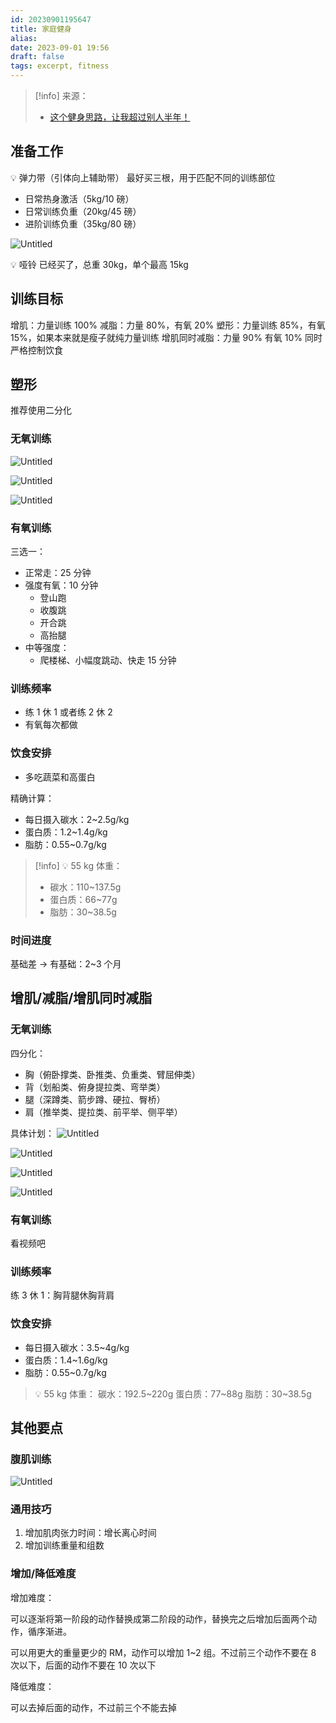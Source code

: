 ```yaml
---
id: 20230901195647
title: 家庭健身
alias: 
date: 2023-09-01 19:56
draft: false
tags: excerpt, fitness
---
```


> [!info] 来源：
> -  [这个健身思路，让我超过别人半年！](https://www.bilibili.com/video/BV1ma41127TV/)


## 准备工作

💡 弹力带（引体向上辅助带）
最好买三根，用于匹配不同的训练部位

- 日常热身激活（5kg/10 磅）
- 日常训练负重（20kg/45 磅）
- 进阶训练负重（35kg/80 磅）

![Untitled](https://cdn.hcplantern.cn/img/2023/06/27/20230627-180225.png-default)

💡 哑铃
已经买了，总重 30kg，单个最高 15kg

## 训练目标
增肌：力量训练 100%
减脂：力量 80%，有氧 20%
塑形：力量训练 85%，有氧 15%，如果本来就是瘦子就纯力量训练
增肌同时减脂：力量 90% 有氧 10% 同时严格控制饮食

## 塑形
推荐使用二分化
### 无氧训练

![Untitled](https://cdn.hcplantern.cn/img/2023/06/27/20230627-180436.png-default)

![Untitled](https://cdn.hcplantern.cn/img/2023/06/27/20230627-180436-3.png-default)

![Untitled](https://cdn.hcplantern.cn/img/2023/06/27/20230627-180436-5.png-default)

### 有氧训练

三选一：

- 正常走：25 分钟
- 强度有氧：10 分钟
    - 登山跑
    - 收腹跳
    - 开合跳
    - 高抬腿
- 中等强度：
    - 爬楼梯、小幅度跳动、快走 15 分钟

### 训练频率

- 练 1 休 1 或者练 2 休 2
- 有氧每次都做

### 饮食安排

- 多吃蔬菜和高蛋白

精确计算：

- 每日摄入碳水：2~2.5g/kg
- 蛋白质：1.2~1.4g/kg
- 脂肪：0.55~0.7g/kg


> [!info] 💡 55 kg 体重：
> - 碳水：110~137.5g
> - 蛋白质：66~77g
> - 脂肪：30~38.5g


### 时间进度

基础差 → 有基础：2~3 个月

## 增肌/减脂/增肌同时减脂

### 无氧训练

四分化：

- 胸（俯卧撑类、卧推类、负重类、臂屈伸类）
- 背（划船类、俯身提拉类、弯举类）
- 腿（深蹲类、箭步蹲、硬拉、臀桥）
- 肩（推举类、提拉类、前平举、侧平举）

具体计划：
![Untitled](https://cdn.hcplantern.cn/img/2023/06/27/20230627-180436-6.png-default)

![Untitled](https://cdn.hcplantern.cn/img/2023/06/27/20230627-180436-4.png-default)

![Untitled](https://cdn.hcplantern.cn/img/2023/06/27/20230627-180436-1.png-default)

![Untitled](https://cdn.hcplantern.cn/img/2023/06/27/20230627-180436-7.png-default)
### 有氧训练

看视频吧

### 训练频率

练 3 休 1：胸背腿休胸背肩

### 饮食安排

- 每日摄入碳水：3.5~4g/kg
- 蛋白质：1.4~1.6g/kg
- 脂肪：0.55~0.7g/kg


> 💡 55 kg 体重：
> 碳水：192.5~220g
> 蛋白质：77~88g
> 脂肪：30~38.5g

## 其他要点

### 腹肌训练
![Untitled](https://cdn.hcplantern.cn/img/2023/06/27/20230627-180436-2.png-default)
### 通用技巧

1. 增加肌肉张力时间：增长离心时间
2. 增加训练重量和组数

### 增加/降低难度

增加难度：

可以逐渐将第一阶段的动作替换成第二阶段的动作，替换完之后增加后面两个动作，循序渐进。

可以用更大的重量更少的 RM，动作可以增加 1~2 组。不过前三个动作不要在 8 次以下，后面的动作不要在 10 次以下

降低难度：

可以去掉后面的动作，不过前三个不能去掉